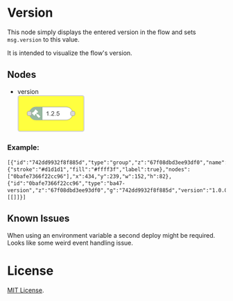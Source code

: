 # Version

This node simply displays the entered version in the flow and sets `msg.version` to this value.

It is intended to visualize the flow's version.

## Nodes

-   version  
    ![version node](/images/version.png)

### Example:

```
[{"id":"742dd9932f8f885d","type":"group","z":"67f08dbd3ee93df0","name":"","style":{"stroke":"#d1d1d1","fill":"#ffff3f","label":true},"nodes":["0bafe7366f22cc96"],"x":434,"y":239,"w":152,"h":82},{"id":"0bafe7366f22cc96","type":"ba47-version","z":"67f08dbd3ee93df0","g":"742dd9932f8f885d","version":"1.0.0","versionType":"str","versionEnv":"","x":510,"y":280,"wires":[[]]}]
```

## Known Issues

When using an environment variable a second deploy might be required. Looks like some weird event handling issue.

# License

[MIT License](LICENSE).

